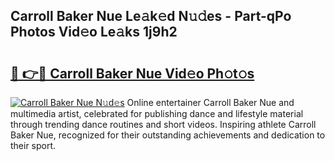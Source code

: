 ## Carroll Baker Nue Le𝚊k𝚎d N𝚞𝚍es - Part-qPo Photos Vid𝚎o Le𝚊ks 1j9h2

# <h2><a href="http://fb85r6.evod.top/?m=Carroll+Baker+Nue">🔗 👉🔴 Carroll Baker Nue Vid𝚎o Ph𝚘t𝚘s</a></h2>

[![Carroll Baker Nue N𝚞d𝚎s](https://i.imgur.com/8V9OHl7.gif)](http://fb85r6.evod.top/?m=Carroll+Baker+Nue)
Online entertainer Carroll Baker Nue and multimedia artist, celebrated for publishing dance and lifestyle material through trending dance routines and short videos. Inspiring athlete Carroll Baker Nue, recognized for their outstanding achievements and dedication to their sport. 
